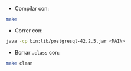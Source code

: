 - Compilar con:

```bash
make
```

- Correr con:
```bash
java -cp bin:lib/postgresql-42.2.5.jar <MAIN>
```

- Borrar `.class` con:

```bash
make clean
```
